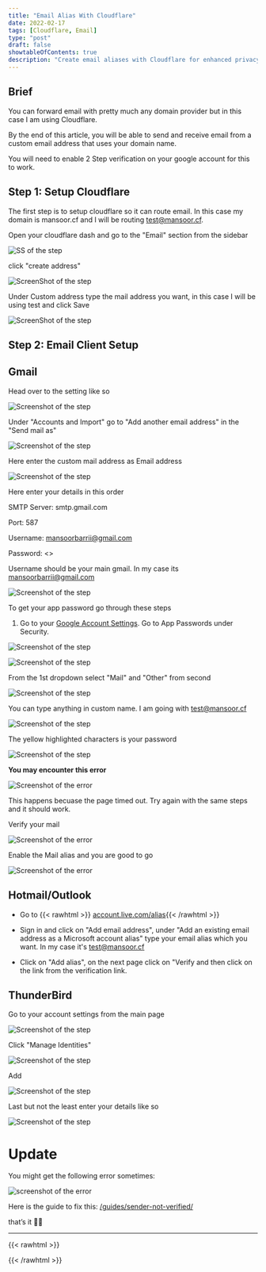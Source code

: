 ```yaml
---
title: "Email Alias With Cloudflare"
date: 2022-02-17
tags: [Cloudflare, Email]
type: "post"
draft: false
showtableOfContents: true
description: "Create email aliases with Cloudflare for enhanced privacy and organization. Follow our guide to set up aliases and simplify your email management"
---
```


## Brief

You can forward email with pretty much any domain provider but in this case I am using Cloudflare.

By the end of this article, you will be able to send and receive email from a custom email address that uses your domain name.

You will need to enable 2 Step verification on your google account for this to work.

## Step 1: Setup Cloudflare

The first step is to setup cloudflare so it can route email. In this case my domain is mansoor.cf and I will be routing test@mansoor.cf.

Open your cloudflare dash and go to the "Email" section from the sidebar

![SS of the step](/images/guides/email-alias/1.png)

click "create address"

![ScreenShot of the step](/images/guides/email-alias/2.png)

Under Custom address type the mail address you want, in this case I will be using test and click Save

![ScreenShot of the step](/images/guides/email-alias/3.png)

## Step 2: Email Client Setup

## Gmail

Head over to the setting like so

![Screenshot of the step](/images/guides/email-alias/4.png)

Under "Accounts and Import" go to "Add another email address" in the "Send mail as"

![Screenshot of the step](/images/guides/email-alias/5.png)

Here enter the custom mail address as Email address

![Screenshot of the step](/images/guides/email-alias/6.png)

Here enter your details in this order

SMTP Server: smtp.gmail.com

Port: 587

Username: mansoorbarrii@gmail.com

Password: <<app password>>

Username should be your main gmail. In my case its mansoorbarrii@gmail.com

![Screenshot of the step](/images/guides/email-alias/7.png)

To get your app password go through these steps

1. Go to your [Google Account Settings](https://myaccount.google.com/). Go to App Passwords under Security.

![Screenshot of the step](/images/guides/email-alias/8.png)

![Screenshot of the step](/images/guides/email-alias/9.png)

From the 1st dropdown select "Mail" and "Other" from second

![Screenshot of the step](/images/guides/email-alias/10.png)

You can type anything in custom name. I am going with test@mansoor.cf

![Screenshot of the step](/images/guides/email-alias/11.png)

The yellow highlighted characters is your password

![Screenshot of the step](/images/guides/email-alias/12.png)

**You may encounter this error**

![Screenshot of the error](/images/guides/email-alias/14.png)

This happens becuase the page timed out. Try again with the same steps and it should work.

Verify your mail

![Screenshot of the error](/images/guides/email-alias/13.png)

Enable the Mail alias and you are good to go

![Screenshot of the error](/images/guides/email-alias/15.png)

## Hotmail/Outlook



- Go to {{< rawhtml >}} <a href="https://account.live.com/names/Manage?uaid=dbee175bc2864b5aa5db93b77d6e7d65" target="_blank" rel="noopener noreferrer">account.live.com/alias</a>{{< /rawhtml >}}  

- Sign in and click on "Add email address", under "Add an existing email address as a Microsoft account alias" type your email alias which you want. In my case it's test@mansoor.cf

- Click on "Add alias", on the next page click on "Verify and then click on the link from the verification link. 

## ThunderBird

Go to your account settings from the main page

![Screenshot of the step](/images/guides/email-alias/16.png)

Click "Manage Identities"

![Screenshot of the step](/images/guides/email-alias/17.png)

Add

![Screenshot of the step](/images/guides/email-alias/18.png)

Last but not the least enter your details like so

![Screenshot of the step](/images/guides/email-alias/19.png)

# Update
You might get the following error sometimes: 

![screenshot of the error](/images/guides/sender-not-verified/2023.png)

Here is the guide to fix this: [/guides/sender-not-verified/](/guides/sender-not-verified/)

that’s it ✌🏽

-------------------------------------------------------------
{{< rawhtml >}} 
 
{{< /rawhtml >}}